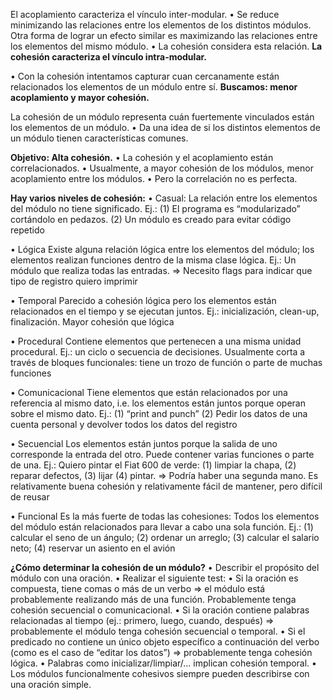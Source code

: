 El acoplamiento caracteriza el vínculo inter-modular.
• Se reduce minimizando las relaciones entre los elementos de los distintos
módulos. Otra forma de lograr un efecto similar es maximizando las relaciones entre los elementos del mismo módulo.
• La cohesión considera esta relación.
**La cohesión caracteriza el vínculo intra-modular.**

• Con la cohesión intentamos capturar cuan cercanamente están relacionados
los elementos de un módulo entre sí.
**Buscamos: menor acoplamiento y mayor cohesión.**

La cohesión de un módulo representa cuán fuertemente vinculados están los
elementos de un módulo.
• Da una idea de si los distintos elementos de un módulo tienen características
comunes.

**Objetivo: Alta cohesión.**
• La cohesión y el acoplamiento están correlacionados.
• Usualmente, a mayor cohesión de los módulos, menor acoplamiento entre los
módulos.
• Pero la correlación no es perfecta.

**Hay varios niveles de cohesión:**
• Casual:
	La relación entre los elementos del módulo no tiene significado. Ej.: (1) El programa es “modularizado” cortándolo en pedazos. (2) Un módulo es creado para evitar código repetido
	
• Lógica
	Existe alguna relación lógica entre los elementos del módulo; los elementos realizan funciones dentro de la misma clase lógica. Ej.: Un módulo que realiza todas las entradas. => Necesito flags para indicar que tipo de registro quiero imprimir
	
• Temporal
	Parecido a cohesión lógica pero los elementos están relacionados en el tiempo y se ejecutan juntos. Ej.: inicialización, clean-up, finalización. Mayor cohesión que lógica
	
• Procedural
	Contiene elementos que pertenecen a una misma unidad procedural. Ej.: un ciclo o secuencia de decisiones. Usualmente corta a través de bloques funcionales: tiene un trozo de función o parte de muchas funciones

• Comunicacional
	Tiene elementos que están relacionados por una referencia al mismo dato, i.e. los elementos están juntos porque operan sobre el mismo dato. Ej.: (1) “print and punch” (2) Pedir los datos de una cuenta personal y devolver todos los datos del registro
	
• Secuencial
	Los elementos están juntos porque la salida de uno corresponde la entrada del otro. Puede contener varias funciones o parte de una. Ej.: Quiero pintar el Fiat 600 de verde: (1) limpiar la chapa, (2) reparar defectos, (3) lijar (4) pintar. => Podría haber una segunda mano. Es relativamente buena cohesión y relativamente fácil de mantener, pero difícil de reusar
	
• Funcional
	Es la más fuerte de todas las cohesiones: Todos los elementos del módulo están relacionados para llevar a cabo una sola función. Ej.: (1) calcular el seno de un ángulo; (2) ordenar un arreglo; (3) calcular el salario neto; (4) reservar un asiento en el avión

**¿Cómo determinar la cohesión de un módulo?**
• Describir el propósito del módulo con una oración.
• Realizar el siguiente test:
	• Si la oración es compuesta, tiene comas o más de un verbo => el módulo está probablemente realizando más de una función. Probablemente tenga cohesión secuencial o comunicacional.
	• Si la oración contiene palabras relacionadas al tiempo (ej.: primero, luego, cuando, después) => probablemente el módulo tenga cohesión secuencial o temporal.
	• Si el predicado no contiene un único objeto específico a continuación del verbo (como es el caso de “editar los datos”) => probablemente tenga cohesión lógica.
	• Palabras como inicializar/limpiar/... implican cohesión temporal.
	• Los módulos funcionalmente cohesivos siempre pueden describirse con una oración simple.